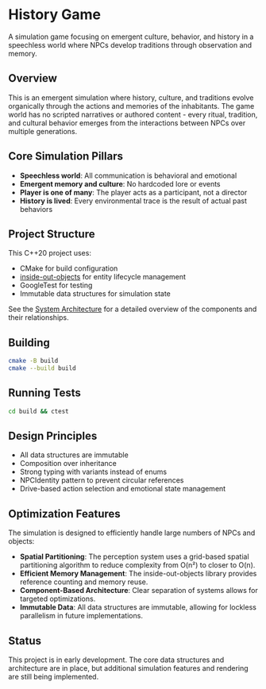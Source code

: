 # History Game

A simulation game focusing on emergent culture, behavior, and history in a speechless world where NPCs develop traditions through observation and memory.

## Overview

This is an emergent simulation where history, culture, and traditions evolve organically through the actions and memories of the inhabitants. The game world has no scripted narratives or authored content - every ritual, tradition, and cultural behavior emerges from the interactions between NPCs over multiple generations.

## Core Simulation Pillars

- **Speechless world**: All communication is behavioral and emotional
- **Emergent memory and culture**: No hardcoded lore or events
- **Player is one of many**: The player acts as a participant, not a director
- **History is lived**: Every environmental trace is the result of actual past behaviors

## Project Structure

This C++20 project uses:
- CMake for build configuration
- [inside-out-objects](https://github.com/ruoso/poc-inside-out-objects) for entity lifecycle management
- GoogleTest for testing
- Immutable data structures for simulation state

See the [System Architecture](docs/system_architecture.md) for a detailed overview of the components and their relationships.

## Building

```bash
cmake -B build
cmake --build build
```

## Running Tests

```bash
cd build && ctest
```

## Design Principles

- All data structures are immutable
- Composition over inheritance
- Strong typing with variants instead of enums
- NPCIdentity pattern to prevent circular references
- Drive-based action selection and emotional state management

## Optimization Features

The simulation is designed to efficiently handle large numbers of NPCs and objects:

- **Spatial Partitioning**: The perception system uses a grid-based spatial partitioning algorithm to reduce complexity from O(n²) to closer to O(n).
- **Efficient Memory Management**: The inside-out-objects library provides reference counting and memory reuse.
- **Component-Based Architecture**: Clear separation of systems allows for targeted optimizations.
- **Immutable Data**: All data structures are immutable, allowing for lockless parallelism in future implementations.

## Status

This project is in early development. The core data structures and architecture are in place, but additional simulation features and rendering are still being implemented.